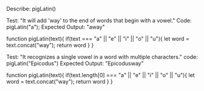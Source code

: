 Describe: pigLatin()

Test: "It will add 'way' to the end of words that begin with a vowel."
Code: pigLatin("a");
Expected Output: "away"

function pigLatin(text){
	if(text === "a" || "e" || "i" || "o" || "u"){
    let word = text.concat("way");
    return word
    }
  }

Test: "It recognizes a single vowel in a word with multiple characters."
code: pigLatin("Epicodus")
Expected Output: "Epicodusway"

function pigLatin(text){
	if(text.length[0] === "a" || "e" || "i" || "o" || "u"){
    let word = text.concat("way");
    return word
    }
  }

